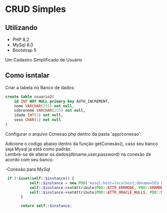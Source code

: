 # CRUD Simples 

## Utilizando

- PHP 8.2
- MySql 8.0
- Bootstrap 5

Um Cadastro Simplificado de Usuário 

## Como isntalar 


Criar a tabela no Banco de dados:

```sql
create table usuario2(
    id INT NOT NULL primary key AUTO_INCREMENT,
    nome VARCHAR(255) not null,
    sobrenome VARCHAR(255) not null,
    idade INT(3) not null,
    sexo CHAR(1) not null
)
```

Configurar o arquivo Conexao.php dentro da pasta 'app/conexao': <br>

Adicione o codigo abaixo dentro da função getConexão(), caso seu banco seja Mysql ja está como padrão.<br>
Lembre-se de alterar os dados(dbname,user,password) na conexão de acordo com seu banco.

-Conexão para MySql
```php
 if (!isset(self::$instance)) {
           self::$instance = new PDO('mysql:host=localhost;dbname=SEU_BANCO', '', '', array(PDO::MYSQL_ATTR_INIT_COMMAND => "SET NAMES utf8"));
           self::$instance->setAttribute(PDO::ATTR_ERRMODE, PDO::ERRMODE_EXCEPTION);
           self::$instance->setAttribute(PDO::ATTR_ORACLE_NULLS, PDO::NULL_EMPTY_STRING);
       }

       return self::$instance;
```
